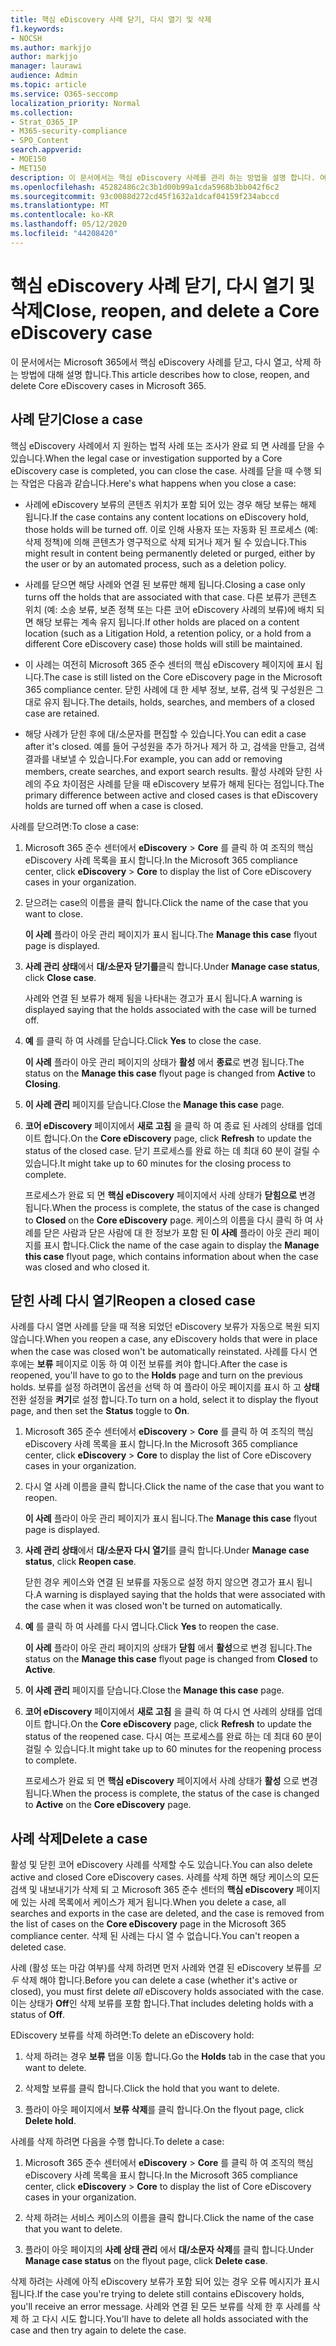 ```yaml
---
title: 핵심 eDiscovery 사례 닫기, 다시 열기 및 삭제
f1.keywords:
- NOCSH
ms.author: markjjo
author: markjjo
manager: laurawi
audience: Admin
ms.topic: article
ms.service: O365-seccomp
localization_priority: Normal
ms.collection:
- Strat_O365_IP
- M365-security-compliance
- SPO_Content
search.appverid:
- MOE150
- MET150
description: 이 문서에서는 핵심 eDiscovery 사례를 관리 하는 방법을 설명 합니다. 여기에는 사례 종료, 닫힌 사례 다시 열기 및 사례 삭제 등이 포함 됩니다.
ms.openlocfilehash: 45282486c2c3b1d00b99a1cda5968b3bb042f6c2
ms.sourcegitcommit: 93c0088d272cd45f1632a1dcaf04159f234abccd
ms.translationtype: MT
ms.contentlocale: ko-KR
ms.lasthandoff: 05/12/2020
ms.locfileid: "44208420"
---
```

# <a name="close-reopen-and-delete-a-core-ediscovery-case"></a><span data-ttu-id="c7533-104">핵심 eDiscovery 사례 닫기, 다시 열기 및 삭제</span><span class="sxs-lookup"><span data-stu-id="c7533-104">Close, reopen, and delete a Core eDiscovery case</span></span>

<span data-ttu-id="c7533-105">이 문서에서는 Microsoft 365에서 핵심 eDiscovery 사례를 닫고, 다시 열고, 삭제 하는 방법에 대해 설명 합니다.</span><span class="sxs-lookup"><span data-stu-id="c7533-105">This article describes how to close, reopen, and delete Core eDiscovery cases in Microsoft 365.</span></span>

## <a name="close-a-case"></a><span data-ttu-id="c7533-106">사례 닫기</span><span class="sxs-lookup"><span data-stu-id="c7533-106">Close a case</span></span>

<span data-ttu-id="c7533-107">핵심 eDiscovery 사례에서 지 원하는 법적 사례 또는 조사가 완료 되 면 사례를 닫을 수 있습니다.</span><span class="sxs-lookup"><span data-stu-id="c7533-107">When the legal case or investigation supported by a Core eDiscovery case is completed, you can close the case.</span></span> <span data-ttu-id="c7533-108">사례를 닫을 때 수행 되는 작업은 다음과 같습니다.</span><span class="sxs-lookup"><span data-stu-id="c7533-108">Here's what happens when you close a case:</span></span>
  
- <span data-ttu-id="c7533-109">사례에 eDiscovery 보류의 콘텐츠 위치가 포함 되어 있는 경우 해당 보류는 해제 됩니다.</span><span class="sxs-lookup"><span data-stu-id="c7533-109">If the case contains any content locations on eDiscovery hold, those holds will be turned off.</span></span> <span data-ttu-id="c7533-110">이로 인해 사용자 또는 자동화 된 프로세스 (예: 삭제 정책)에 의해 콘텐츠가 영구적으로 삭제 되거나 제거 될 수 있습니다.</span><span class="sxs-lookup"><span data-stu-id="c7533-110">This might result in content being permanently deleted or purged, either by the user or by an automated process, such as a deletion policy.</span></span>

- <span data-ttu-id="c7533-111">사례를 닫으면 해당 사례와 연결 된 보류만 해제 됩니다.</span><span class="sxs-lookup"><span data-stu-id="c7533-111">Closing a case only turns off the holds that are associated with that case.</span></span> <span data-ttu-id="c7533-112">다른 보류가 콘텐츠 위치 (예: 소송 보류, 보존 정책 또는 다른 코어 eDiscovery 사례의 보류)에 배치 되 면 해당 보류는 계속 유지 됩니다.</span><span class="sxs-lookup"><span data-stu-id="c7533-112">If other holds are placed on a content location (such as a Litigation Hold, a retention policy, or a hold from a different Core eDiscovery case) those holds will still be maintained.</span></span>

- <span data-ttu-id="c7533-113">이 사례는 여전히 Microsoft 365 준수 센터의 핵심 eDiscovery 페이지에 표시 됩니다.</span><span class="sxs-lookup"><span data-stu-id="c7533-113">The case is still listed on the Core eDiscovery page in the Microsoft 365 compliance center.</span></span> <span data-ttu-id="c7533-114">닫힌 사례에 대 한 세부 정보, 보류, 검색 및 구성원은 그대로 유지 됩니다.</span><span class="sxs-lookup"><span data-stu-id="c7533-114">The details, holds, searches, and members of a closed case are retained.</span></span>

- <span data-ttu-id="c7533-115">해당 사례가 닫힌 후에 대/소문자를 편집할 수 있습니다.</span><span class="sxs-lookup"><span data-stu-id="c7533-115">You can edit a case after it's closed.</span></span> <span data-ttu-id="c7533-116">예를 들어 구성원을 추가 하거나 제거 하 고, 검색을 만들고, 검색 결과를 내보낼 수 있습니다.</span><span class="sxs-lookup"><span data-stu-id="c7533-116">For example, you can add or removing members, create searches, and export search results.</span></span> <span data-ttu-id="c7533-117">활성 사례와 닫힌 사례의 주요 차이점은 사례를 닫을 때 eDiscovery 보류가 해제 된다는 점입니다.</span><span class="sxs-lookup"><span data-stu-id="c7533-117">The primary difference between active and closed cases is that eDiscovery holds are turned off when a case is closed.</span></span>

<span data-ttu-id="c7533-118">사례를 닫으려면:</span><span class="sxs-lookup"><span data-stu-id="c7533-118">To close a case:</span></span>
  
1. <span data-ttu-id="c7533-119">Microsoft 365 준수 센터에서 **eDiscovery**  >  **Core** 를 클릭 하 여 조직의 핵심 eDiscovery 사례 목록을 표시 합니다.</span><span class="sxs-lookup"><span data-stu-id="c7533-119">In the Microsoft 365 compliance center, click **eDiscovery** > **Core** to display the list of Core eDiscovery cases in your organization.</span></span>

2. <span data-ttu-id="c7533-120">닫으려는 case의 이름을 클릭 합니다.</span><span class="sxs-lookup"><span data-stu-id="c7533-120">Click the name of the case that you want to close.</span></span>

    <span data-ttu-id="c7533-121">**이 사례** 플라이 아웃 관리 페이지가 표시 됩니다.</span><span class="sxs-lookup"><span data-stu-id="c7533-121">The **Manage this case** flyout page is displayed.</span></span>

3. <span data-ttu-id="c7533-122">**사례 관리 상태**에서 **대/소문자 닫기를**클릭 합니다.</span><span class="sxs-lookup"><span data-stu-id="c7533-122">Under **Manage case status**, click **Close case**.</span></span>

    <span data-ttu-id="c7533-123">사례와 연결 된 보류가 해제 됨을 나타내는 경고가 표시 됩니다.</span><span class="sxs-lookup"><span data-stu-id="c7533-123">A warning is displayed saying that the holds associated with the case will be turned off.</span></span>

4. <span data-ttu-id="c7533-124">**예** 를 클릭 하 여 사례를 닫습니다.</span><span class="sxs-lookup"><span data-stu-id="c7533-124">Click **Yes** to close the case.</span></span>

    <span data-ttu-id="c7533-125">**이 사례** 플라이 아웃 관리 페이지의 상태가 **활성** 에서 **종료**로 변경 됩니다.</span><span class="sxs-lookup"><span data-stu-id="c7533-125">The status on the **Manage this case** flyout page is changed from **Active** to **Closing**.</span></span>

5. <span data-ttu-id="c7533-126">**이 사례 관리** 페이지를 닫습니다.</span><span class="sxs-lookup"><span data-stu-id="c7533-126">Close the **Manage this case** page.</span></span>

6. <span data-ttu-id="c7533-127">**코어 eDiscovery** 페이지에서 **새로 고침** 을 클릭 하 여 종료 된 사례의 상태를 업데이트 합니다.</span><span class="sxs-lookup"><span data-stu-id="c7533-127">On the **Core eDiscovery** page, click **Refresh** to update the status of the closed case.</span></span> <span data-ttu-id="c7533-128">닫기 프로세스를 완료 하는 데 최대 60 분이 걸릴 수 있습니다.</span><span class="sxs-lookup"><span data-stu-id="c7533-128">It might take up to 60 minutes for the closing process to complete.</span></span>

    <span data-ttu-id="c7533-129">프로세스가 완료 되 면 **핵심 eDiscovery** 페이지에서 사례 상태가 **닫힘으로** 변경 됩니다.</span><span class="sxs-lookup"><span data-stu-id="c7533-129">When the process is complete, the status of the case is changed to **Closed** on the **Core eDiscovery** page.</span></span> <span data-ttu-id="c7533-130">케이스의 이름을 다시 클릭 하 여 사례를 닫은 사람과 닫은 사람에 대 한 정보가 포함 된 **이 사례** 플라이 아웃 관리 페이지를 표시 합니다.</span><span class="sxs-lookup"><span data-stu-id="c7533-130">Click the name of the case again to display the **Manage this case** flyout page, which contains information about when the case was closed and who closed it.</span></span>

## <a name="reopen-a-closed-case"></a><span data-ttu-id="c7533-131">닫힌 사례 다시 열기</span><span class="sxs-lookup"><span data-stu-id="c7533-131">Reopen a closed case</span></span>

<span data-ttu-id="c7533-132">사례를 다시 열면 사례를 닫을 때 적용 되었던 eDiscovery 보류가 자동으로 복원 되지 않습니다.</span><span class="sxs-lookup"><span data-stu-id="c7533-132">When you reopen a case, any eDiscovery holds that were in place when the case was closed won't be automatically reinstated.</span></span> <span data-ttu-id="c7533-133">사례를 다시 연 후에는 **보류** 페이지로 이동 하 여 이전 보류를 켜야 합니다.</span><span class="sxs-lookup"><span data-stu-id="c7533-133">After the case is reopened, you'll have to go to the **Holds** page and turn on the previous holds.</span></span> <span data-ttu-id="c7533-134">보류를 설정 하려면이 옵션을 선택 하 여 플라이 아웃 페이지를 표시 하 고 **상태** 전환 설정을 **켜기**로 설정 합니다.</span><span class="sxs-lookup"><span data-stu-id="c7533-134">To turn on a hold, select it to display the flyout page, and then set the **Status** toggle to **On**.</span></span>
  
1. <span data-ttu-id="c7533-135">Microsoft 365 준수 센터에서 **eDiscovery**  >  **Core** 를 클릭 하 여 조직의 핵심 eDiscovery 사례 목록을 표시 합니다.</span><span class="sxs-lookup"><span data-stu-id="c7533-135">In the Microsoft 365 compliance center, click **eDiscovery** > **Core** to display the list of Core eDiscovery cases in your organization.</span></span>

2. <span data-ttu-id="c7533-136">다시 열 사례 이름을 클릭 합니다.</span><span class="sxs-lookup"><span data-stu-id="c7533-136">Click the name of the case that you want to reopen.</span></span>

    <span data-ttu-id="c7533-137">**이 사례** 플라이 아웃 관리 페이지가 표시 됩니다.</span><span class="sxs-lookup"><span data-stu-id="c7533-137">The **Manage this case** flyout page is displayed.</span></span> 

3. <span data-ttu-id="c7533-138">**사례 관리 상태**에서 **대/소문자 다시 열기**를 클릭 합니다.</span><span class="sxs-lookup"><span data-stu-id="c7533-138">Under **Manage case status**, click **Reopen case**.</span></span>

    <span data-ttu-id="c7533-139">닫힌 경우 케이스와 연결 된 보류를 자동으로 설정 하지 않으면 경고가 표시 됩니다.</span><span class="sxs-lookup"><span data-stu-id="c7533-139">A warning is displayed saying that the holds that were associated with the case when it was closed won't be turned on automatically.</span></span>

4. <span data-ttu-id="c7533-140">**예** 를 클릭 하 여 사례를 다시 엽니다.</span><span class="sxs-lookup"><span data-stu-id="c7533-140">Click **Yes** to reopen the case.</span></span>

    <span data-ttu-id="c7533-141">**이 사례** 플라이 아웃 관리 페이지의 상태가 **닫힘** 에서 **활성**으로 변경 됩니다.</span><span class="sxs-lookup"><span data-stu-id="c7533-141">The status on the **Manage this case** flyout page is changed from **Closed** to **Active**.</span></span>

5. <span data-ttu-id="c7533-142">**이 사례 관리** 페이지를 닫습니다.</span><span class="sxs-lookup"><span data-stu-id="c7533-142">Close the **Manage this case** page.</span></span> 

6. <span data-ttu-id="c7533-143">**코어 eDiscovery** 페이지에서 **새로 고침** 을 클릭 하 여 다시 연 사례의 상태를 업데이트 합니다.</span><span class="sxs-lookup"><span data-stu-id="c7533-143">On the **Core eDiscovery** page, click **Refresh** to update the status of the reopened case.</span></span> <span data-ttu-id="c7533-144">다시 여는 프로세스를 완료 하는 데 최대 60 분이 걸릴 수 있습니다.</span><span class="sxs-lookup"><span data-stu-id="c7533-144">It might take up to 60 minutes for the reopening process to complete.</span></span> 

    <span data-ttu-id="c7533-145">프로세스가 완료 되 면 **핵심 eDiscovery** 페이지에서 사례 상태가 **활성** 으로 변경 됩니다.</span><span class="sxs-lookup"><span data-stu-id="c7533-145">When the process is complete, the status of the case is changed to **Active** on the **Core eDiscovery** page.</span></span> 
  
## <a name="delete-a-case"></a><span data-ttu-id="c7533-146">사례 삭제</span><span class="sxs-lookup"><span data-stu-id="c7533-146">Delete a case</span></span>

<span data-ttu-id="c7533-147">활성 및 닫힌 코어 eDiscovery 사례를 삭제할 수도 있습니다.</span><span class="sxs-lookup"><span data-stu-id="c7533-147">You can also delete active and closed Core eDiscovery cases.</span></span> <span data-ttu-id="c7533-148">사례를 삭제 하면 해당 케이스의 모든 검색 및 내보내기가 삭제 되 고 Microsoft 365 준수 센터의 **핵심 eDiscovery** 페이지에 있는 사례 목록에서 케이스가 제거 됩니다.</span><span class="sxs-lookup"><span data-stu-id="c7533-148">When you delete a case, all searches and exports in the case are deleted, and the case is removed from the list of cases on the **Core eDiscovery** page in the Microsoft 365 compliance center.</span></span> <span data-ttu-id="c7533-149">삭제 된 사례는 다시 열 수 없습니다.</span><span class="sxs-lookup"><span data-stu-id="c7533-149">You can't reopen a deleted case.</span></span>

<span data-ttu-id="c7533-150">사례 (활성 또는 마감 여부)를 삭제 하려면 먼저 사례와 연결 된 eDiscovery 보류를 *모두* 삭제 해야 합니다.</span><span class="sxs-lookup"><span data-stu-id="c7533-150">Before you can delete a case (whether it's active or closed), you must first delete *all* eDiscovery holds associated with the case.</span></span> <span data-ttu-id="c7533-151">이는 상태가 **Off**인 삭제 보류를 포함 합니다.</span><span class="sxs-lookup"><span data-stu-id="c7533-151">That includes deleting holds with a status of **Off**.</span></span> 

<span data-ttu-id="c7533-152">EDiscovery 보류를 삭제 하려면:</span><span class="sxs-lookup"><span data-stu-id="c7533-152">To delete an eDiscovery hold:</span></span>

1. <span data-ttu-id="c7533-153">삭제 하려는 경우 **보류** 탭을 이동 합니다.</span><span class="sxs-lookup"><span data-stu-id="c7533-153">Go the **Holds** tab in the case that you want to delete.</span></span>

2. <span data-ttu-id="c7533-154">삭제할 보류를 클릭 합니다.</span><span class="sxs-lookup"><span data-stu-id="c7533-154">Click the hold that you want to delete.</span></span>

3. <span data-ttu-id="c7533-155">플라이 아웃 페이지에서 **보류 삭제**를 클릭 합니다.</span><span class="sxs-lookup"><span data-stu-id="c7533-155">On the flyout page, click **Delete hold**.</span></span>

<span data-ttu-id="c7533-156">사례를 삭제 하려면 다음을 수행 합니다.</span><span class="sxs-lookup"><span data-stu-id="c7533-156">To delete a case:</span></span>

1. <span data-ttu-id="c7533-157">Microsoft 365 준수 센터에서 **eDiscovery**  >  **Core** 를 클릭 하 여 조직의 핵심 eDiscovery 사례 목록을 표시 합니다.</span><span class="sxs-lookup"><span data-stu-id="c7533-157">In the Microsoft 365 compliance center, click **eDiscovery** > **Core** to display the list of Core eDiscovery cases in your organization.</span></span>

2. <span data-ttu-id="c7533-158">삭제 하려는 서비스 케이스의 이름을 클릭 합니다.</span><span class="sxs-lookup"><span data-stu-id="c7533-158">Click the name of the case that you want to delete.</span></span>

3. <span data-ttu-id="c7533-159">플라이 아웃 페이지의 **사례 상태 관리** 에서 **대/소문자 삭제**를 클릭 합니다.</span><span class="sxs-lookup"><span data-stu-id="c7533-159">Under **Manage case status** on the flyout page, click **Delete case**.</span></span>

<span data-ttu-id="c7533-160">삭제 하려는 사례에 아직 eDiscovery 보류가 포함 되어 있는 경우 오류 메시지가 표시 됩니다.</span><span class="sxs-lookup"><span data-stu-id="c7533-160">If the case you're trying to delete still contains eDiscovery holds, you'll receive an error message.</span></span> <span data-ttu-id="c7533-161">사례와 연결 된 모든 보류를 삭제 한 후 사례를 삭제 하 고 다시 시도 합니다.</span><span class="sxs-lookup"><span data-stu-id="c7533-161">You'll have to delete all holds associated with the case and then try again to delete the case.</span></span>
